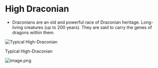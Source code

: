 # High Draconian

- Draconians are an old and powerful race of Draconian heritage. Long-living creatures (up to 200 years). They are said to carry the genes of dragons within them.

![Typical High-Draconian](image%20158.png)

Typical High-Draconian

![image.png](image%20159.png)